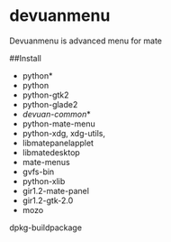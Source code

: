 # devuanmenu
<p>Devuanmenu is advanced menu for mate</p>

##Install

 * python* 
 * python 
 * python-gtk2
 * python-glade2
* *devuan-common**
 * python-mate-menu
 * python-xdg, xdg-utils,
 * libmatepanelapplet
 * libmatedesktop
 * mate-menus
 * gvfs-bin
 * python-xlib
 * gir1.2-mate-panel
 * gir1.2-gtk-2.0
 * mozo


dpkg-buildpackage 
